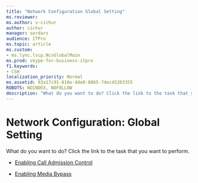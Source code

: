 ```yaml
---
title: "Network Configuration Global Setting"
ms.reviewer: 
ms.author: v-cichur
author: cichur
manager: serdars
audience: ITPro
ms.topic: article
ms.custom:
- ms.lync.lscp.NcsGlobalMain
ms.prod: skype-for-business-itpro
f1.keywords:
- CSH
localization_priority: Normal
ms.assetid: 93a17c91-816e-4de0-8065-7dec45203355
ROBOTS: NOINDEX, NOFOLLOW
description: "What do you want to do? Click the link to the task that you want to perform."
---
```


# Network Configuration: Global Setting

What do you want to do? Click the link to the task that you want to perform.

- [Enabling Call Admission Control](https://technet.microsoft.com/library/015f5c8f-2f90-4b9e-8149-b33767e90582.aspx)

- [Enabling Media Bypass](https://technet.microsoft.com/library/95c4fa06-49d3-41ac-acdc-7dcda66e5508.aspx)



